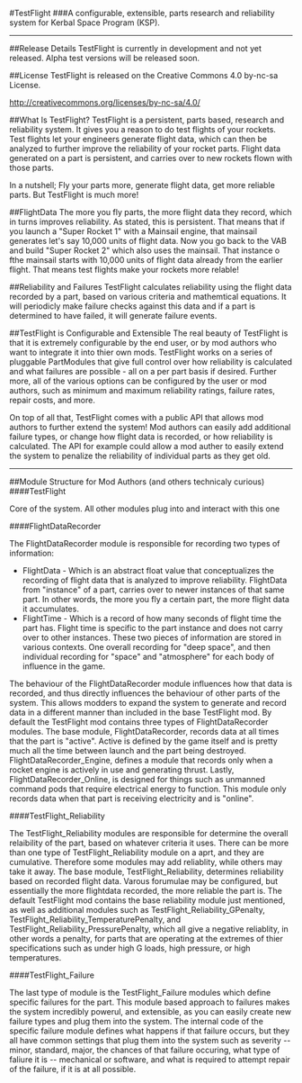#TestFlight
###A configurable, extensible, parts research and reliability system for Kerbal Space Program (KSP).

---

##Release Details
TestFlight is currently in development and not yet released.  Alpha test versions will be released soon.

##License
TestFlight is released on the Creative Commons 4.0 by-nc-sa License. 

http://creativecommons.org/licenses/by-nc-sa/4.0/

##What Is TestFlight?
TestFlight is a persistent, parts based, research and reliability system.  It gives you a reason to do test flights of your rockets.  Test flights let your engineers generate flight data, which can then be analyzed to further improve the reliability of your rocket parts.  Flight data generated on a part is persistent, and carries over to new rockets flown with those parts.

In a nutshell; Fly your parts more, generate flight data, get more reliable parts.  But TestFlight is much more!

##FlightData
The more you fly parts, the more flight data they record, which in turns improves reliability.  As stated, this is persistent.  That means that if you launch a "Super Rocket 1" with a Mainsail engine, that mainsail generates let's say 10,000 units of flight data.  Now you go back to the VAB and build "Super Rocket 2" which also uses the mainsail.  That instance o fthe mainsail starts with 10,000 units of flight data already from the earlier flight.  That means test flights make your rockets more relable!

##Reliability and Failures
TestFlight calculates reliability using the flight data recorded by a part, based on various criteria and mathemtical equations.  It will periodicly make failure checks against this data and if a part is determined to have failed, it will generate failure events.

##TestFlight is Configurable and Extensible
The real beauty of TestFlight is that it is extremely configurable by the end user, or by mod authors who want to integrate it into thier own mods.  TestFlight works on a series of pluggable PartModules that give full control over how reliability is calculated and what failures are possible - all on a per part basis if desired.  Further more, all of the various options can be configured by the user or mod authors, such as minimum and maximum reliability ratings, failure rates, repair costs, and more.

On top of all that, TestFlight comes with a public API that allows mod authors to further extend the system!  Mod authors can easily add additional failure types, or change how flight data is recorded, or how reliability is calculated.  The API for example could allow a mod auther to easily extend the system to penalize the reliability of individual parts as they get old.

---


##Module Structure for Mod Authors (and others technicaly curious)
####TestFlight

Core of the system.  All other modules plug into and interact with this one
	
####FlightDataRecorder
	
The FlightDataRecorder module is responsible for recording two types of information:
  * FlightData - Which is an abstract float value that conceptualizes the recording of flight data that is analyzed to improve reliability.  FlightData from "instance" of a part, carries over to newer instances of that same part.  In other words, the more you fly a certain part, the more flight data it accumulates.
  * FlightTime - Which is a record of how many seconds of flight time the part has.  Flight time is specific to the part instance and does not carry over to other instances.
These two pieces of information are stored in various contexts.  One overall recording for "deep space", and then individual recording for "space" and "atmosphere" for each body of influence in the game.

The behaviour of the FlightDataRecorder module influences how that data is recorded, and thus directly influences the behaviour of other parts of the system.  This allows modders to expand the system to generate and record data in a different manner than included in the base TestFlight mod.  By default the TestFlight mod contains three types of FlightDataRecorder modules.  The base module, FlightDataRecorder, records data at all times that the part is "active".  Active is defined by the game itself and is pretty much all the time between launch and the part being destroyed.  FlightDataRecorder_Engine, defines a module that records only when a rocket engine is actively in use and generating thrust.  Lastly, FlightDataRecorder_Online, is designed for things such as unmanned command pods that require electrical energy to function.  This module only records data when that part is receiving electricity and is "online".

####TestFlight_Reliability

The TestFlight_Reliability modules are responsible for determine the overall relaibility of the part, based on  whatever criteria it uses.  There can be more than one type of TestFlight_Reliability module on a aprt, and they are cumulative.  Therefore some modules may add reliablity, while others may take it away.  The base module, TestFlight_Reliability, determines reliability based on recorded flight data.  Varous forumulae may be configured, but essentially the more flightdata recorded, the more reliable the part is.  The default TestFlight mod contains the base reliability module just mentioned, as well as additional modules such as TestFlight_Reliability_GPenalty, TestFlight_Reliability_TemperaturePenalty, and TestFlight_Reliability_PressurePenalty, which all give a negative reliablity, in other words a penalty, for parts that are operating at the extremes of thier specifications such as under high G loads, high pressure, or high temperatures.

####TestFlight_Failure

The last type of module is the TestFlight_Failure modules which define specific failures for the part.  This module based approach to failures makes the system incredibly powerul, and extensible, as you can easily create new failure types and plug them into the system.  The internal code of the specific failure module defines what happens if that failure occurs, but they all have common settings that plug them into the system such as severity -- minor, standard, major, the chances of that failure occuring, what type of faliure it is -- mechanical or software, and what is required to attempt repair of the failure, if it is at all possible.

